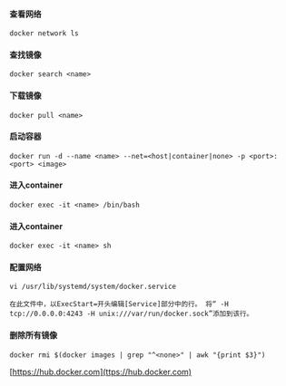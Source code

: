 #### 查看网络

    docker network ls

#### 查找镜像

    docker search <name>

#### 下载镜像

    docker pull <name>

#### 启动容器

    docker run -d --name <name> --net=<host|container|none> -p <port>:<port> <image>

#### 进入container

    docker exec -it <name> /bin/bash

#### 进入container

    docker exec -it <name> sh

#### 配置网络

    vi /usr/lib/systemd/system/docker.service

    在此文件中，以ExecStart=开头编辑[Service]部分中的行。 将“ -H tcp://0.0.0.0:4243 -H unix:///var/run/docker.sock”添加到该行。


#### 删除所有<none>镜像

    docker rmi $(docker images | grep "^<none>" | awk "{print $3}")

[https://hub.docker.com](ttps://hub.docker.com)